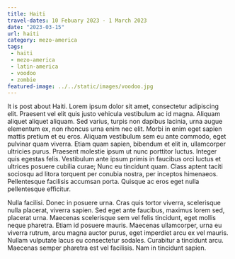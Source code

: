 ```yaml
---
title: Haiti
travel-dates: 10 Febuary 2023 - 1 March 2023
date: "2023-03-15"
url: haiti
category: mezo-america
tags: 
 - haiti
 - mezo-america
 - latin-america
 - voodoo
 - zombie
featured-image: ../../static/images/voodoo.jpg
---
```

It is post about Haiti. Lorem ipsum dolor sit amet, consectetur adipiscing elit. Praesent vel elit quis justo vehicula vestibulum ac id magna. Aliquam aliquet aliquet aliquam. Sed varius, turpis non dapibus lacinia, urna augue elementum ex, non rhoncus urna enim nec elit. Morbi in enim eget sapien mattis pretium et eu eros. Aliquam vestibulum sem eu ante commodo, eget pulvinar quam viverra. Etiam quam sapien, bibendum et elit in, ullamcorper ultricies purus. Praesent molestie ipsum ut nunc porttitor luctus. Integer quis egestas felis. Vestibulum ante ipsum primis in faucibus orci luctus et ultrices posuere cubilia curae; Nunc eu tincidunt quam. Class aptent taciti sociosqu ad litora torquent per conubia nostra, per inceptos himenaeos. Pellentesque facilisis accumsan porta. Quisque ac eros eget nulla pellentesque efficitur.

Nulla facilisi. Donec in posuere urna. Cras quis tortor viverra, scelerisque nulla placerat, viverra sapien. Sed eget ante faucibus, maximus lorem sed, placerat urna. Maecenas scelerisque sem vel felis tincidunt, eget mollis neque pharetra. Etiam id posuere mauris. Maecenas ullamcorper, urna eu viverra rutrum, arcu magna auctor purus, eget imperdiet arcu ex vel mauris. Nullam vulputate lacus eu consectetur sodales. Curabitur a tincidunt arcu. Maecenas semper pharetra est vel facilisis. Nam in tincidunt sapien.
